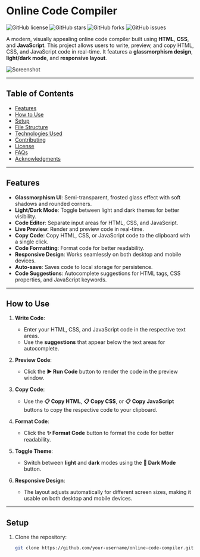 # Online Code Compiler

![GitHub license](https://img.shields.io/badge/license-MIT-blue.svg)
![GitHub stars](https://img.shields.io/github/stars/your-username/online-code-compiler?style=social)
![GitHub forks](https://img.shields.io/github/forks/your-username/online-code-compiler?style=social)
![GitHub issues](https://img.shields.io/github/issues/your-username/online-code-compiler)

A modern, visually appealing online code compiler built using **HTML**, **CSS**, and **JavaScript**. This project allows users to write, preview, and copy HTML, CSS, and JavaScript code in real-time. It features a **glassmorphism design**, **light/dark mode**, and **responsive layout**.

![Screenshot](ScreenShot.png)

---

## Table of Contents

- [Features](#features)
- [How to Use](#how-to-use)
- [Setup](#setup)
- [File Structure](#file-structure)
- [Technologies Used](#technologies-used)
- [Contributing](#contributing)
- [License](#license)
- [FAQs](#faqs)
- [Acknowledgments](#acknowledgments)

---

## Features

- **Glassmorphism UI**: Semi-transparent, frosted glass effect with soft shadows and rounded corners.
- **Light/Dark Mode**: Toggle between light and dark themes for better visibility.
- **Code Editor**: Separate input areas for HTML, CSS, and JavaScript.
- **Live Preview**: Render and preview code in real-time.
- **Copy Code**: Copy HTML, CSS, or JavaScript code to the clipboard with a single click.
- **Code Formatting**: Format code for better readability.
- **Responsive Design**: Works seamlessly on both desktop and mobile devices.
- **Auto-save**: Saves code to local storage for persistence.
- **Code Suggestions**: Autocomplete suggestions for HTML tags, CSS properties, and JavaScript keywords.

---

## How to Use

1. **Write Code**:
   - Enter your HTML, CSS, and JavaScript code in the respective text areas.
   - Use the **suggestions** that appear below the text areas for autocomplete.

2. **Preview Code**:
   - Click the **▶️ Run Code** button to render the code in the preview window.

3. **Copy Code**:
   - Use the **📋 Copy HTML**, **📋 Copy CSS**, or **📋 Copy JavaScript** buttons to copy the respective code to your clipboard.

4. **Format Code**:
   - Click the **✨ Format Code** button to format the code for better readability.

5. **Toggle Theme**:
   - Switch between **light** and **dark** modes using the **🌙 Dark Mode** button.

6. **Responsive Design**:
   - The layout adjusts automatically for different screen sizes, making it usable on both desktop and mobile devices.

---

## Setup

1. Clone the repository:
   ```bash
   git clone https://github.com/your-username/online-code-compiler.git
